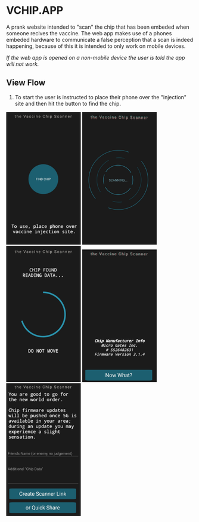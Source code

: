 # VCHIP.APP

A prank website intended to "scan" the chip that has been embeded when someone recives the vaccine. The web app makes use of a phones embeded hardware to communicate a false perception that a scan is indeed happening, because of this it is intended to only work on mobile devices.

*If the web app is opened on a non-mobile device the user is told the app will not work.*

## View Flow

1) To start the user is instructed to place their phone over the "injection" site and then hit the button to find the chip.

<img src="docs/images/find_chip.jpg?raw=true" width="200">
<img src="docs/images/scanning.jpg?raw=true" width="200">
<img src="docs/images/found.jpg?raw=true" width="200">
<img src="docs/images/chip.jpg?raw=true" width="200">
<img src="docs/images/results.jpg?raw=true" width="200">
